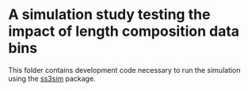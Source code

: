 A simulation study testing the impact of length composition data bins 
=======================

This folder contains development code necessary to run the simulation using
the [ss3sim](https://github.com/ss3sim/ss3sim) package.

